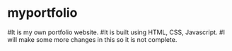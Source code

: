 # myportfolio
#It is my own portfolio website.
#It is built using HTML, CSS, Javascript.
#I will make some more changes in this so it is not complete.
